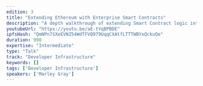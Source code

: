 ```yaml
---
edition: 3
title: "Extending Ethereum with Enterprise Smart Contracts"
description: "A depth walkthrough of extending Smart Contract logic into a secure, scalable cloud execution environment using Cryptlets and the Cryptlet Proof Engine."
youtubeUrl: "https://youtu.be/aE-tYqBPBDE"
ipfsHash: "QmNPn7SXeEVNZ54WdTFVQ979UqqCXAtfLTTTWBYxQckuQe"
duration: 990
expertise: "Intermediate"
type: "Talk"
track: "Developer Infrastructure"
keywords: []
tags: ['Developer Infrastructure']
speakers: ['Marley Gray']
---
```

